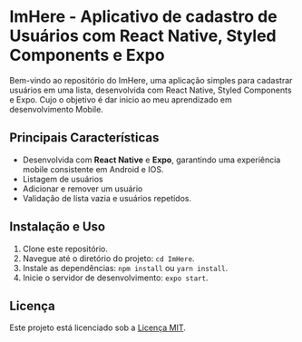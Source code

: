 # ImHere - Aplicativo de cadastro de Usuários com React Native, Styled Components e Expo

Bem-vindo ao repositório do ImHere, uma aplicação simples para cadastrar usuários em uma lista, desenvolvida com React Native, Styled Components e Expo. Cujo o objetivo é dar inicio ao meu aprendizado em desenvolvimento Mobile.


## Principais Características

- Desenvolvida com **React Native** e **Expo**, garantindo uma experiência mobile consistente em Android e IOS.
- Listagem de usuários
- Adicionar e remover um usuário
- Validação de lista vazia e usuários repetidos.


## Instalação e Uso

1. Clone este repositório.
2. Navegue até o diretório do projeto: `cd ImHere`.
3. Instale as dependências: `npm install` ou `yarn install`.
4. Inicie o servidor de desenvolvimento: `expo start`.

## Licença

Este projeto está licenciado sob a [Licença MIT](LICENSE).

